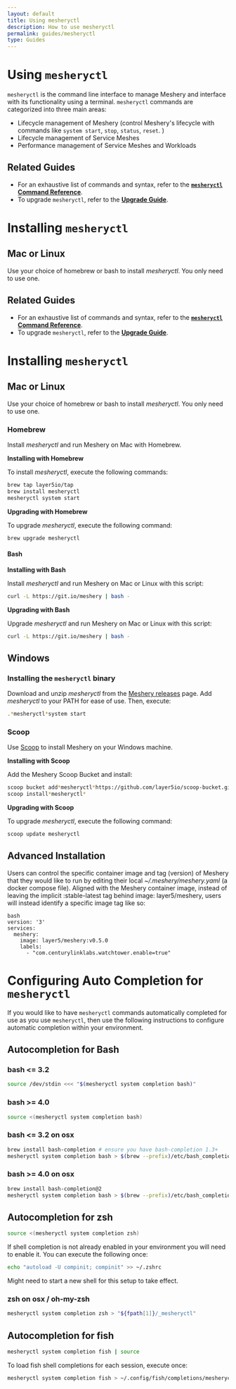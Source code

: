 ```yaml
---
layout: default
title: Using mesheryctl
description: How to use mesheryctl
permalink: guides/mesheryctl 
type: Guides
---
```


# Using `mesheryctl`

`mesheryctl` is the command line interface to manage Meshery and interface with its functionality using a terminal. `mesheryctl` commands are categorized into three main areas:

- Lifecycle management of Meshery (control Meshery's lifecycle with commands like `system start`, `stop`, `status`, `reset`. )
- Lifecycle management of Service Meshes
- Performance management of Service Meshes and Workloads

<!-- Running `reset` will remove all active container instances, prune pulled images and remove any local volumes created by starting Meshery. -->

## Related Guides

- For an exhaustive list of commands and syntax, refer to the **[`mesheryctl` Command Reference](/docs/guides/mesheryctl-commands)**.
- To upgrade `mesheryctl`, refer to the **[Upgrade Guide](/docs/guides/upgrade)**.

# Installing `mesheryctl`

## Mac or Linux

Use your choice of homebrew or bash to install *mesheryctl*. You only need to use one.

## Related Guides

- For an exhaustive list of commands and syntax, refer to the **[`mesheryctl` Command Reference](/docs/guides/mesheryctl-commands)**.
- To upgrade `mesheryctl`, refer to the **[Upgrade Guide](/docs/guides/upgrade)**.

# Installing `mesheryctl`

## Mac or Linux

Use your choice of homebrew or bash to install *mesheryctl*. You only need to use one.

### Homebrew

Install *mesheryctl* and run Meshery on Mac with Homebrew.

**Installing with Homebrew**

To install *mesheryctl*, execute the following commands:

```bash
brew tap layer5io/tap
brew install mesheryctl
mesheryctl system start
```

**Upgrading with Homebrew**

To upgrade *mesheryctl*, execute the following command:

```bash
brew upgrade mesheryctl
```

#### Bash

**Installing with Bash**

Install *mesheryctl* and run Meshery on Mac or Linux with this script:

```bash
curl -L https://git.io/meshery | bash -
```

**Upgrading with Bash**

Upgrade *mesheryctl* and run Meshery on Mac or Linux with this script:

```bash
curl -L https://git.io/meshery | bash -
```

## Windows

### Installing the `mesheryctl` binary

Download and unzip *mesheryctl* from the [Meshery releases](https://github.com/layer5io/meshery/releases/latest) page. Add *mesheryctl* to your PATH for ease of use. Then, execute:

```bash
.*mesheryctl*system start
```

### Scoop

Use [Scoop](https://scoop.sh) to install Meshery on your Windows machine.

**Installing with Scoop**

Add the Meshery Scoop Bucket and install:

```bash
scoop bucket add*mesheryctl*https://github.com/layer5io/scoop-bucket.git
scoop install*mesheryctl*
```

**Upgrading with Scoop**

To upgrade *mesheryctl*, execute the following command:

```bash
scoop update mesheryctl
```

## Advanced Installation

Users can control the specific container image and tag (version) of Meshery that they would like to run by editing their local *~/.meshery/meshery.yaml* (a docker compose file).
Aligned with the Meshery container image, instead of leaving the implicit :stable-latest tag behind image: layer5/meshery, users will instead identify a specific image tag like so:

```
bash
version: '3'
services:
  meshery:
    image: layer5/meshery:v0.5.0
    labels:
      - "com.centurylinklabs.watchtower.enable=true"
```

# Configuring Auto Completion for `mesheryctl`

If you would like to have `mesheryctl` commands automatically completed for use as you use `mesheryctl`, then use the following instructions to configure automatic completion within your environment.

## Autocompletion for Bash

### bash <= 3.2

```bash
source /dev/stdin <<< "$(mesheryctl system completion bash)"
```

### bash >= 4.0

```bash
source <(mesheryctl system completion bash)
```

### bash <= 3.2 on osx

```bash
brew install bash-completion # ensure you have bash-completion 1.3+
mesheryctl system completion bash > $(brew --prefix)/etc/bash_completion.d/mesheryctl
```

### bash >= 4.0 on osx

```bash
brew install bash-completion@2
mesheryctl system completion bash > $(brew --prefix)/etc/bash_completion.d/mesheryctl
```

## Autocompletion for zsh

```bash
source <(mesheryctl system completion zsh)
```

If shell completion is not already enabled in your environment you will need to enable it.  You can execute the following once:

```bash
echo "autoload -U compinit; compinit" >> ~/.zshrc
```

Might need to start a new shell for this setup to take effect.

### zsh on osx / oh-my-zsh

```bash
mesheryctl system completion zsh > "${fpath[1]}/_mesheryctl"
```

## Autocompletion for fish

```bash
mesheryctl system completion fish | source
```

To load fish shell completions for each session, execute once:

```bash
mesheryctl system completion fish > ~/.config/fish/completions/mesheryctl.fish
```
